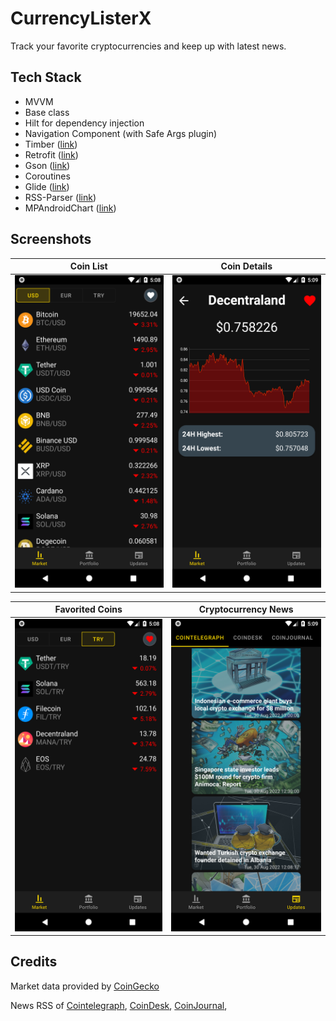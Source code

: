 # CurrencyListerX
Track your favorite cryptocurrencies and keep up with latest news.

## Tech Stack
- MVVM
- Base class
- Hilt for dependency injection
- Navigation Component (with Safe Args plugin)
- Timber ([link](https://github.com/JakeWharton/timber))
- Retrofit ([link](https://github.com/square/retrofit))
- Gson ([link](https://github.com/google/gson))
- Coroutines
- Glide ([link](https://github.com/bumptech/glide))
- RSS-Parser ([link](https://github.com/prof18/RSS-Parser))
- MPAndroidChart ([link](https://github.com/PhilJay/MPAndroidChart))

## Screenshots
| Coin List | Coin Details |
| --------- | ------------ |
|<img src="screenshots/ss_coin-list.png" width="250" height="500"/>|<img src="screenshots/ss_coin-detail_favorited.png" width="250" height="500"/>|

| Favorited Coins | Cryptocurrency News |
| --------------- | ------------------- |
|<img src="screenshots/ss_coin-list_favorited.png" width="250" height="500"/>|<img src="screenshots/ss_news.png" width="250" height="500"/>|

## Credits
Market data provided by [CoinGecko](https://www.coingecko.com/en/api)

News RSS of [Cointelegraph](https://cointelegraph.com/rss-feeds), [CoinDesk](https://www.coindesk.com/), [CoinJournal](https://coinjournal.net/feeds/),
